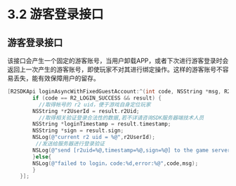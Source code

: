 # 3.2 游客登录接口

## 游客登录接口 

该接口会产生一个固定的游客账号，当用户卸载APP，或者下次进行游客登录时会返回上一次产生的游客账号，即使玩家不对其进行绑定操作。这样的游客账号不容易丢失，能有效保障用户的留存。

```objectivec
[R2SDKApi loginAsyncWithFixedGuestAccount:^(int code, NSString *msg, R2LoginResponse *result) {
        if (code == R2_LOGIN_SUCCESS && result) {
          //取得帐号的 r2 uid，便于游戏自身定位玩家
        NSString *r2UserId = result.r2Uid; 
          //取得相关验证登录合法性的数据,若不详请咨询SDK服务器端技术人员
        NSString *loginTimestamp = result.timestamp; 
        NSString *sign = result.sign; 
        NSLog(@"current r2 uid = %@",r2UserId); 
         //发送给服务器进行登录验证        
        NSLog(@"send [r2uid=%@,timestamp=%@,sign=%@] to the game server for the verification",r2UserId,loginTimestamp,sign);
        }else{
        NSLog(@"failed to login，code:%d,error:%@",code,msg);
        }
    }];
```

